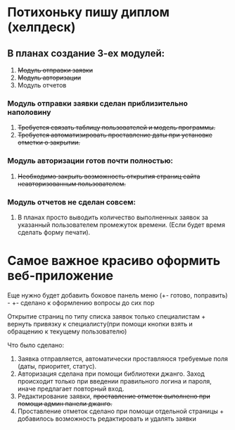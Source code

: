 # Потихоньку пишу диплом (хелпдеск)

## В планах создание 3-ех модулей:
1. ~~Модуль отправки заявки~~
2. ~~Модуль авторизации~~
3. Модуль отчетов
   
### Модуль отправки заявки сделан приблизительно наполовину
1. ~~Требуется связать таблицу пользователей и модель программы.~~
2. ~~Требуется автоматизировать проставление даты при установке отметки о закрытии.~~


### Модуль авторизации готов почти полностью:
1. ~~Необходимо закрыть возможность открытия страниц сайта неавторизованным пользователем.~~

### Модуль отчетов не сделан совсем:
1. В планах просто выводить количество выполненных заявок за указанный пользователем промежуток времени. (Если будет время сделать форму печати).
  
# **Самое важное красиво оформить веб-приложение**

Еще нужно будет добавить боковое панель меню (+- готово, поправить) - +- сделано к оформлению вопросы до сих пор

Открытие страниц по типу списка заявок только специалистам + вернуть привязку к специалисту(при помощи кнопки взять и обращению к текущему пользователю)

Что было сделано:
1. Заявка отправляется, автоматически проставляюся требуемые поля (даты, приоритет, статус).
2. Авторизация сделана при помощи библиотеки джанго. Заход происходит только при введении правильного логина и пароля, иначе предлагает повторный вход.
3. Редактирование заявки, ~~проставление отметок выполнено при помощи админ панели джанго.~~
4. Проставление отметок сделано при помощи отдельной страницы + добавилось возможность редактировать и удалять заявки

